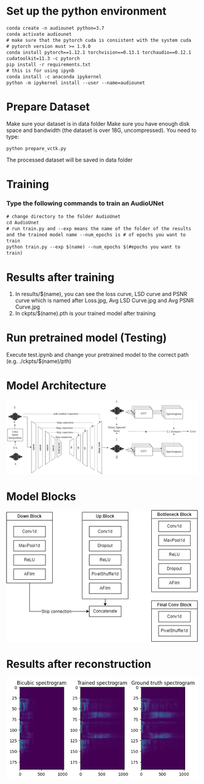 # Set up the python environment 

```shell
conda create -n audiounet python=3.7
conda activate audiounet
# make sure that the pytorch cuda is consistent with the system cuda
# pytorch version must >= 1.9.0
conda install pytorch==1.12.1 torchvision==0.13.1 torchaudio==0.12.1 cudatoolkit=11.3 -c pytorch
pip install -r requirements.txt
# this is for using ipynb
conda install -c anaconda ipykernel
python -m ipykernel install --user --name=audiounet
```
# Prepare Dataset
Make sure your dataset is in data folder
Make sure you have enough disk space and bandwidth (the dataset is over 18G, uncompressed).
You need to type:
```shell
python prepare_vctk.py
```
The processed dataset will be saved in data folder

# Training
### Type the following commands to train an AudioUNet
```shell
# change directory to the folder AudioUnet
cd AudioUnet
# run train.py and --exp means the name of the folder of the results and the trained model name --num_epochs is # of epochs you want to train
python train.py --exp $(name) --num_epochs $(#epochs you want to train)
```

# Results after training
1. In results/$(name), you can see the loss curve, LSD curve and PSNR curve which is named after Loss.jpg, Avg LSD Curve.jpg and Avg PSNR Curve.jpg
2. In ckpts/$(name).pth is your trained model after training

# Run pretrained model (Testing)
Execute test.ipynb and change your pretrained model to the correct path (e.g. ./ckpts/$(name)/pth)

# Model Architecture
![overallmodel](imgs/AFILM_MRSTFT.jpg)
# Model Blocks
![modelblk](imgs/model_blk.jpg)
# Results after reconstruction
![spectrogram](imgs/output.png)